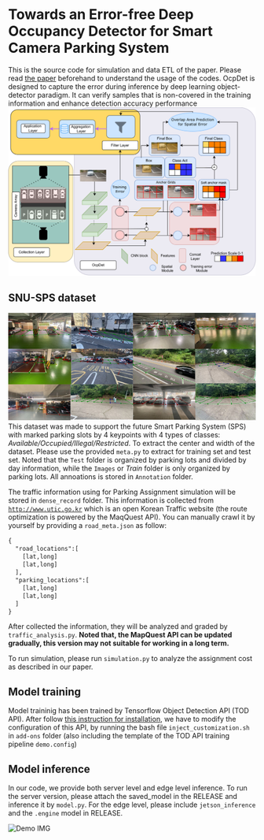 # Towards an Error-free Deep Occupancy Detector for Smart Camera Parking System

This is the source code for simulation and data ETL of the paper. Please read [the paper](https://arxiv.org/abs/2208.08220) beforehand to understand the usage of the codes. OcpDet is designed to capture the error during inference by deep learning object-detector paradigm. It can verify samples that is non-covered in the training information and enhance detection accuracy performance
![Architecture](assets/overall_architecture.png)

## SNU-SPS dataset
![Dataset](assets/parking_dataset.png)
This dataset was made to support the future Smart Parking System (SPS) with marked parking slots by 4 keypoints with 4 types of classes: *Available/Occupied/Illegal/Restricted*. To extract the center and width of the dataset. Please use the provided `meta.py` to extract for training set and test set. Noted that the `Test` folder is organized by parking lots and divided by day information, while the `Images` or *Train* folder is only organized by parking lots. All annoations is stored in `Annotation` folder.

The traffic information using for Parking Assignment simulation will be stored in `dense_record` folder. This information is collected from [`http://www.utic.go.kr`](http://www.utic.go.kr) which is an open Korean Traffic website (the route optimization is powered by the MaqQuest API). You can manually crawl it by yourself by providing a `road_meta.json` as follow:

```
{
  "road_locations":[
    [lat,long]
    [lat,long]
  ],
  "parking_locations":[
    [lat,long]
    [lat,long]
  ]
}
```
After collected the information, they will be analyzed and graded by `traffic_analysis.py`.
**Noted that, the MapQuest API can be updated gradually, this version may not suitable for working in a long term.**

To run simulation, please run `simulation.py` to analyze the assignment cost as described in our paper.

## Model training
Model traininig has been trained by Tensorflow Object Detection API (TOD API). After follow [this instruction for installation](https://tensorflow-object-detection-api-tutorial.readthedocs.io/en/latest/), we have to modify the configuration of this API, by running the bash file `inject_customization.sh` in `add-ons` folder (also including the template of the TOD API training pipeline `demo.config`)


## Model inference
In our code, we provide both server level and edge level inference. To run the server version, please attach the saved_model in the RELEASE and inference it by `model.py`. For the edge level, please include `jetson_inference` and the `.engine` model in RELEASE.

![Demo IMG](asset/demo.png)
